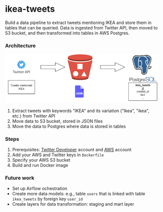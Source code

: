 # ikea-tweets

Build a data pipeline to extract tweets mentioning IKEA and store them in tables that can be queried. 
Data is ingested from Twitter API, then moved to S3 bucket, and then transformed into tables in AWS Postgres.

### Architecture
![Data architecture](./img/pipeline.png)

1. Extract tweets with keywords "IKEA" and its variation ("Ikea", "ikea", etc.) from Twitter API
2. Move data to S3 bucket, stored in JSON files
3. Move the data to Postgres where data is stored in tables

### Steps
1. Prerequisites: [Twitter Developer](https://developer.twitter.com/) account and [AWS](https://aws.amazon.com/) account
2. Add your AWS and Twitter keys in `Dockerfile`
3. Specify your AWS S3 bucket
4. Build and run Docker image

### Future work
- Set up Airflow ochestration
- Create more data models: e.g., table `users` that is linked with table `ikea_tweets` by  foreign key `user_id`
- Create layers for data transformation: staging and mart layer
